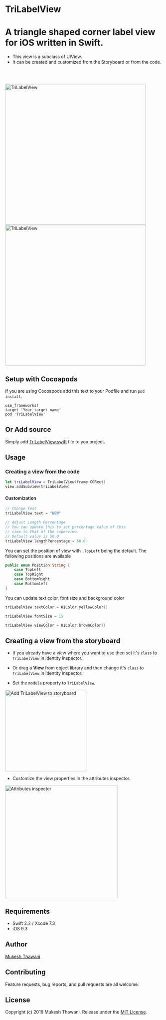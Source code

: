 # TriLabelView

# A triangle shaped corner label view for iOS written in Swift.

* This view is a subclass of UIView.
* It can be created and customized from the Storyboard or from the code.

<br>
<br>

<img
src='https://raw.githubusercontent.com/mukeshthawani/TriLabelView/master/graphics/first_example.png' width='450' alt='TriLabelView'>
<img
src='https://raw.githubusercontent.com/mukeshthawani/TriLabelView/master/graphics/second_example.png' width='450' alt='TriLabelView'>

## Setup with Cocoapods

If you are using Cocoapods add this text to your Podfile
and run `pod install`.

    use_frameworks!
    target 'Your target name'
    pod 'TriLabelView'

## Or Add source

Simply add
[TriLabelView.swift](https://github.com/mukeshthawani/TriLabelView/blob/master/TriLabelView/TriLabelView.swift) file to you project.

## Usage

### Creating a view from the code

```Swift
let triLabelView = TriLabelView(frame:CGRect)
view.addSubview(triLabelView)
```

#### Customization
```Swift
// Change Text
triLabelView.text = "NEW"

// Adjust Length Percentage
// You can update this to set percentage value of this
// view to that of the superview.
// Default value is 50.0
triLabelView.lengthPercentage = 60.0
```

You can set the position of view with `.TopLeft` being the default. The following positions are available
```Swift
public enum Position:String {
    case TopLeft
    case TopRight
    case BottomRight
    case BottomLeft
}
```

You can update text color, font size and background color
```Swift
triLabelView.textColor = UIColor.yellowColor()

triLabelView.fontSize = 15

triLabelView.viewColor = UIColor.brownColor()
```

## Creating a view from the storyboard

- If you already have a view where you want to use then set it's `class` to `TriLabelView` in identity inspector.

- Or drag a **View** from object library and then change it's `class` to `TriLabelView` in identity inspector.

- Set the `module` property to `TriLabelView`.

<img
src='https://raw.githubusercontent.com/mukeshthawani/TriLabelView/master/graphics/add_to_storyboard.png' width='260' alt='Add TriLabelView to storyboard'>

- Customize the view properties in the attributes inspector.

<img
src='https://raw.githubusercontent.com/mukeshthawani/TriLabelView/master/graphics/attributes_inspector.png' width='360' alt='Attributes inspector'>

## Requirements

- Swift 2.2 / Xcode 7.3
- iOS 9.3

## Author

[Mukesh Thawani](http://twitter.com/MukeshThawani)

## Contributing

Feature requests, bug reports, and pull requests are all welcome.

## License

Copyright (c) 2016 Mukesh Thawani. Release under the [MIT License](License).
